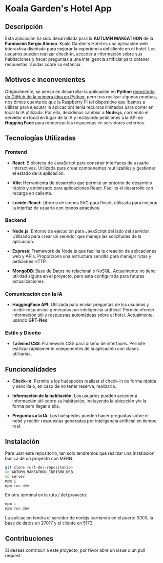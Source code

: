 # Koala Garden's Hotel App

## Descripción

Esta aplicación ha sido desarrollada para la **AUTUMN MAKEATHON** de la **Fundación Sergio Alonso**. 
Koala Garden's Hotel es una aplicación web interactiva diseñada para mejorar la experiencia del cliente en el hotel. Los usuarios pueden realizar check-in, acceder a información sobre sus habitaciones y hacer preguntas a una inteligencia artificial para obtener respuestas rápidas sobre su estancia.

## Motivos e inconvenientes
Originalmente, se pensó en desarrollar la aplicación en **Python** [repositorio de GitHub de la primera idea en Python](https://github.com/RoberVF/AUTUMN_MAKEATHON_TURISMO), pero tras realizar algunas pruebas, nos dimos cuenta de que la Raspberry Pi (el dispositivo que íbamos a utilizar para ejecutar la aplicación) tenía recursos limitados para correr en local la IA utilizada. Por ello, decidimos cambiar a **Node.js**, corriendo el servidor en local en lugar de la IA y realizando peticiones a la API de **Hugging Face** para renderizar las respuestas en servidores externos.


## Tecnologías Utilizadas

### Frontend

- **React**: Biblioteca de JavaScript para construir interfaces de usuario interactivas. Utilizada para crear componentes reutilizables y gestionar el estado de la aplicación.
  
- **Vite**: Herramienta de desarrollo que permite un entorno de desarrollo rápido y optimizado para aplicaciones React. Facilita el desarrollo con recarga en caliente.

- **Lucide-React**: Librería de iconos SVG para React, utilizada para mejorar la interfaz de usuario con iconos atractivos.

### Backend

- **Node.js**: Entorno de ejecución para JavaScript del lado del servidor. Utilizado para crear un servidor que maneja las solicitudes de la aplicación.

- **Express**: Framework de Node.js que facilita la creación de aplicaciones web y APIs. Proporciona una estructura sencilla para manejar rutas y peticiones HTTP.

- **MongoDB**: Base de Datos no relacional o NoSQL. Actualmente no tiene utilidad alguna en el proyecto, pero esta configurada para futuras actualizaciones.

### Comunicación con la IA

- **HuggingFace API**: Utilizada para enviar preguntas de los usuarios y recibir respuestas generadas por inteligencia artificial. Permite ofrecer información útil y respuestas automáticas sobre el hotel. Actualmente, usando **GPT-Neo**

### Estilo y Diseño

- **Tailwind CSS**: Framework CSS para diseño de interfaces. Permite estilizar rápidamente componentes de la aplicación con clases utilitarias.

## Funcionalidades

- **Check-in**: Permite a los huéspedes realizar el check-in de forma rápida y sencilla o, en caso de no tener reserva, realizarla.

- **Información de la habitación**: Los usuarios pueden acceder a información útil sobre su habitación, incluyendo la ubicación y/o la forma para llegar a ella.

- **Preguntas a la IA**: Los huéspedes pueden hacer preguntas sobre el hotel y recibir respuestas generadas por inteligencia artificial en tiempo real.

## Instalación

Para usar este repositorio, tan solo tendremos que realizar una instalacion basica de un proyecto con MERN:
   ```bash
   git clone <url-del-repositorio>
   cd AUTUMN_MAKEATHON_TURISMO_WEB
   cd server
   npm i
   npm run dev
   ```
En otra terminal en la ruta / del proyecto:
  ```bash
  npm i
  npm run dev
  ```

La aplicacion tendra el servidor de nodejs corriendo en el puerto 3000, la base de datos en 27017 y el cliente en 5173.

## Contribuciones
Si deseas contribuir a este proyecto, por favor abre un issue o un pull request.

